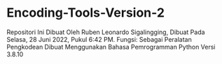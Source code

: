 # Encoding-Tools-Version-2
Repositori Ini Dibuat Oleh Ruben Leonardo Sigalingging, Dibuat Pada Selasa, 28 Juni 2022, Pukul 6:42 PM. Fungsi: Sebagai Peralatan Pengkodean Dibuat Menggunakan Bahasa Pemrogramman Python Versi 3.8.10
